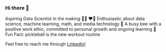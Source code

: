 ### Hi there 👋

<!--
**itsmonawbu/itsmonawbu** is a ✨ _special_ ✨ repository because its `README.md` (this file) appears on your GitHub profile.

Here are some ideas to get you started:

- 🔭 I’m currently working on ...
- 🌱 I’m currently learning ...
- 👯 I’m looking to collaborate on ...
- 🤔 I’m looking for help with ...
- 💬 Ask me about ...
- 📫 How to reach me: ...
- 😄 Pronouns: ...
- ⚡ Fun fact: ...
-->
Aspiring Data Scientist in the making 👩‍🔬
❤️‍🔥 Enthusiastic about data science, machine learning, math, and media technology
🐝 A busy bee with a positive work ethic, committed to personal growth and ongoing learning 
💌 Fun Fact: pickleball is the new workout routine

Feel free to reach me through [Linkedin!](https://www.linkedin.com/in/mona-jiang123/)

